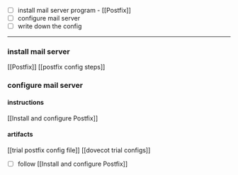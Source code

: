 
- [ ] install mail server program - [[Postfix]]
- [ ] configure mail server
- [ ] write down the config

---

### install mail server
[[Postfix]]
[[postfix config steps]]

### configure mail server

#### instructions

[[Install and configure Postfix]]

#### artifacts
[[trial postfix config file]]
[[dovecot trial configs]]

- [ ] follow [[Install and configure Postfix]]

